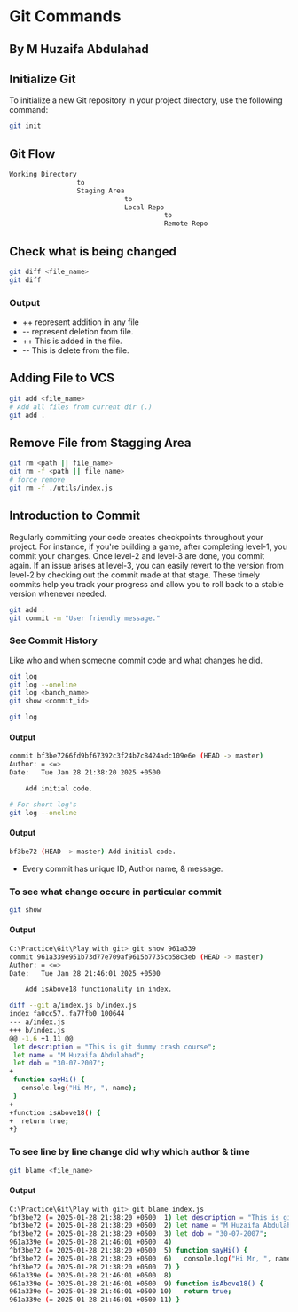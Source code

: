 # Git Commands
## By M Huzaifa Abdulahad

## Initialize Git
To initialize a new Git repository in your project directory, use the following command:
```bash
git init
```

## Git Flow
```bash
Working Directory
                 to
                 Staging Area
                             to
                             Local Repo
                                       to
                                       Remote Repo
```


## Check what is being changed
```bash
git diff <file_name>
git diff
```
### Output
* ++ represent addition in any file
* -- represent deletion from file.
* ++ This is added in the file.
* -- This is delete from the file.


## Adding File to VCS
```bash
git add <file_name>
# Add all files from current dir (.)
git add . 
```

## Remove File from Stagging Area
```bash
git rm <path || file_name>
git rm -f <path || file_name>
# force remove
git rm -f ./utils/index.js
```

## Introduction to Commit
Regularly committing your code creates checkpoints throughout your project. For instance, if you're building a game, after completing level-1, you commit your changes. Once level-2 and level-3 are done, you commit again. If an issue arises at level-3, you can easily revert to the version from level-2 by checking out the commit made at that stage. These timely commits help you track your progress and allow you to roll back to a stable version whenever needed.

```bash
git add .
git commit -m "User friendly message."
```

### See Commit History
Like who and when someone commit code and what changes he did.

```bash
git log
git log --oneline
git log <banch_name>
git show <commit_id>
```


```bash
git log
```

#### Output
```bash
commit bf3be7266fd9bf67392c3f24b7c8424adc109e6e (HEAD -> master)
Author: = <=>
Date:   Tue Jan 28 21:38:20 2025 +0500

    Add initial code.
```


```bash
# For short log's
git log --oneline
```

#### Output
```bash
bf3be72 (HEAD -> master) Add initial code.
```

* Every commit has unique ID, Author name, & message.


### To see what change occure in particular commit
```bash
git show 
```

#### Output
```bash
C:\Practice\Git\Play with git> git show 961a339
commit 961a339e951b73d77e709af9615b7735cb58c3eb (HEAD -> master)
Author: = <=>
Date:   Tue Jan 28 21:46:01 2025 +0500

    Add isAbove18 functionality in index.

diff --git a/index.js b/index.js
index fa0cc57..fa77fb0 100644
--- a/index.js
+++ b/index.js
@@ -1,6 +1,11 @@
 let description = "This is git dummy crash course";
 let name = "M Huzaifa Abdulahad";
 let dob = "30-07-2007";
+
 function sayHi() {
   console.log("Hi Mr, ", name);
 }
+
+function isAbove18() {
+  return true;
+}
```

### To see line by line change did why which author & time
```bash
git blame <file_name>
```


#### Output
```bash
C:\Practice\Git\Play with git> git blame index.js
^bf3be72 (= 2025-01-28 21:38:20 +0500  1) let description = "This is git dummy crash course";
^bf3be72 (= 2025-01-28 21:38:20 +0500  2) let name = "M Huzaifa Abdulahad";
^bf3be72 (= 2025-01-28 21:38:20 +0500  3) let dob = "30-07-2007";
961a339e (= 2025-01-28 21:46:01 +0500  4) 
^bf3be72 (= 2025-01-28 21:38:20 +0500  5) function sayHi() {
^bf3be72 (= 2025-01-28 21:38:20 +0500  6)   console.log("Hi Mr, ", name);
^bf3be72 (= 2025-01-28 21:38:20 +0500  7) }
961a339e (= 2025-01-28 21:46:01 +0500  8) 
961a339e (= 2025-01-28 21:46:01 +0500  9) function isAbove18() {
961a339e (= 2025-01-28 21:46:01 +0500 10)   return true;
961a339e (= 2025-01-28 21:46:01 +0500 11) }
```


